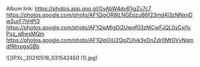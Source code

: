
Album link: https://photos.app.goo.gl/GvAbW4dv61jgZu7c7
https://photos.google.com/photo/AF1QipOR8ILNGEpzuB6f23md4I3zNNxnDwSurF7hHPl3
https://photos.google.com/photo/AF1QipMlgDi2Uwqf03zMCwFJQL0sCxj1yPxz_g8wsMQm
https://photos.google.com/photo/AF1QipOiU2QgZUIyk3yDnZdr0MtGVyNqmdfRhrpgsGBb

![](PXL_20210518_031542450 (1).jpg)
